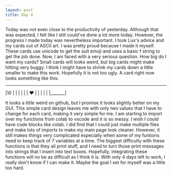 ```yaml
---
layout: post
title: Day 4
---
```


Today was not even close to the productivity of yesterday. Although that was expected, I felt like I still could've done a lot more today. However, the progress I made today was nevertheless important. I took Lux's advice and my cards out of ASCII art. I was pretty proud because I made it myself. These cards use unicode to get the suit emoji and uses a basic f string to get the job done. Now, I am faced with a very serious question. How big do I want my cards? Small cards will looks weird, but big cards might make hitting very buggy. I think I might have to shrink my cards down a little smaller to make this work. Hopefully it is not too ugly. A card right now looks something like this:
 _______
|10     |
|       |
|       |
|   ♥   |
|       |
|       |
|_______|

It looks a little weird on github, but I promise it looks slightly better on my GUI. This simple card design leaves me with only two values that I have to change for each card, making it very simple for me. I am starting to import over my functions from colab to vscode and it is so messy. I wish I could have code blocks like colab. I did find that I could just make multiple files and make lots of imports to make my main page look cleaner. However, it still makes things very complicated especially when some of my funtions need to keep track of 7 variables at a time. The biggest difficulty with these functions is that they all print stuff, and I need to turn those print messages into strings that I insert into text boxes. Hopefully, integrating these functions will no be as difficult as I think it is. With only 4 days left to work, I really don't know if I can make it. Maybe the goal I set for myself was a little too hard. 
